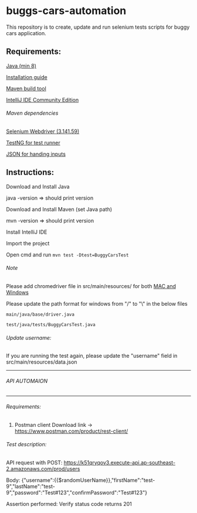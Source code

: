 # buggs-cars-automation

This repository is to create, update and run selenium tests scripts for buggy cars application.


## Requirements:
[Java (min 8)](https://www.java.com/en/download/apple.jsp)

[Installation guide](https://www.geeksforgeeks.org/how-to-install-java-on-macos/)

[Maven build tool](https://maven.apache.org/download.cgi)

[IntelliJ IDE Community Edition](https://www.jetbrains.com/idea/download/#section=mac)

###### Maven dependencies

[Selenium Webdriver (3.141.59)](https://mvnrepository.com/artifact/org.seleniumhq.selenium/selenium-java/3.141.59)

[TestNG for test runner](https://mvnrepository.com/artifact/org.testng/testng/6.14.3)

[JSON for handing inputs](https://mvnrepository.com/artifact/com.googlecode.json-simple/json-simple/1.1.1)
 
 
## Instructions:
Download and Install Java

java -version => should print version

Download and Install Maven (set Java path)

mvn -version => should print version

Install IntelliJ IDE

Import the project

Open cmd and run `mvn test -Dtest=BuggyCarsTest`


###### Note
Please add chromedriver file in src/main/resources/ for both [MAC and Windows](https://chromedriver.chromium.org/downloads)

Please update the path format for windows from "/" to "\\" in the below files

`main/java/base/driver.java`

`test/java/tests/BuggyCarsTest.java`


###### Update username:
If you are running the test again, please update the "username" field in src/main/resources/data.json

--------------------------------------------
###### API AUTOMAION
---------------------------------------------

###### Requirements:
1. Postman client
Download link → https://www.postman.com/product/rest-client/

###### Test description:
API request with POST:
https://k51qryqov3.execute-api.ap-southeast-2.amazonaws.com/prod/users

Body:
{"username":{{$randomUserName}},"firstName":"test-9","lastName":"test-9","password":"Test#123","confirmPassword":"Test#123"}

Assertion performed:
Verify status code returns 201


